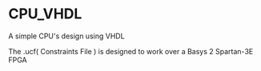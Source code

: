 # CPU_VHDL
A simple CPU's design using VHDL

The .ucf( Constraints File ) is designed to work over a Basys 2 Spartan-3E FPGA 
